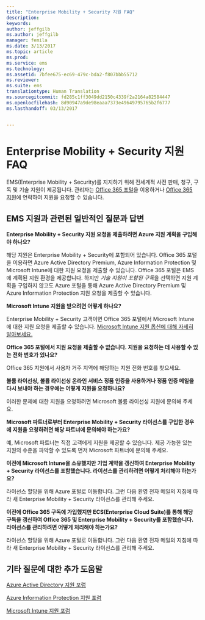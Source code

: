 ```yaml
---
title: "Enterprise Mobility + Security 지원 FAQ"
description: 
keywords: 
author: jeffgilb
ms.author: jeffgilb
manager: femila
ms.date: 3/13/2017
ms.topic: article
ms.prod: 
ms.service: ems
ms.technology: 
ms.assetid: 7bfee675-ec69-479c-bda2-f807bbb55712
ms.reviewer: 
ms.suite: ems
translationtype: Human Translation
ms.sourcegitcommit: fd285c1ff3049dd2150c4339f2a2164a82584447
ms.openlocfilehash: 8d90947a9de98eaaa7373e49649795765b2f6777
ms.lasthandoff: 03/13/2017


---
```


# <a name="enterprise-mobility--security-support-faqs"></a>Enterprise Mobility + Security 지원 FAQ
EMS(Enterprise Mobility + Security)를 지지하기 위해 전세계적 사전 판매, 청구, 구독 및 기술 지원이 제공됩니다. 관리자는 [Office 365 포털](https://portal.office.com/Default.aspx?SkipSspr=true)을 이용하거나 [Office 365 지원](https://support.office.com/article/Contact-Office-365-for-business-support-32a17ca7-6fa0-4870-8a8d-e25ba4ccfd4b?CorrelationId=c1f4c670-18b3-41ec-81c9-e8d383caa6ad)에 연락하여 지원을 요청할 수 있습니다.

## <a name="answers-to-common-ems-support-questions"></a>EMS 지원과 관련된 일반적인 질문과 답변

**Enterprise Mobility + Security 지원 요청을 제출하려면 Azure 지원 계획을 구입해야 하나요?**

해당 지원은 Enterprise Mobility + Security에 포함되어 있습니다. Office 365 포털을 이용하면 Azure Active Directory Premium, Azure Information Protection 및 Microsoft Intune에 대한 지원 요청을 제출할 수 있습니다. Office 365 포털은 EMS에 계획된 지원 환경을 제공합니다. 하지만 *기술 지원이 포함된 구독*을 선택하면 지원 계획을 구입하지 않고도 Azure 포털을 통해 Azure Active Directory Premium 및 Azure Information Protection 지원 요청을 제출할 수 있습니다.

**Microsoft Intune 지원을 받으려면 어떻게 하나요?**

Enterprise Mobility + Security 고객이면 Office 365 포털에서 Microsoft Intune에 대한 지원 요청을 제출할 수 있습니다. [Microsoft Intune 지원 옵션에 대해 자세히 알아보세요.](https://docs.microsoft.com/intune/troubleshoot/how-to-get-support-for-microsoft-intune)

**Office 365 포털에서 지원 요청을 제출할 수 없습니다. 지원을 요청하는 데 사용할 수 있는 전화 번호가 있나요?**

Office 365 지원에서 사용자 거주 지역에 해당하는 지원 전화 번호를 찾으세요.

**볼륨 라이선싱, 볼륨 라이선싱 온라인 서비스 정품 인증을 사용하거나 정품 인증 메일을 다시 보내야 하는 경우에는 어떻게 지원을 요청하나요?**

이러한 문제에 대한 지원을 요청하려면 Microsoft 볼륨 라이선싱 지원에 문의해 주세요.

 **Microsoft 파트너로부터 Enterprise Mobility + Security 라이선스를 구입한 경우에 지원을 요청하려면 해당 파트너에 문의해야 하는가요?**

예, Microsoft 파트너는 직접 고객에게 지원을 제공할 수 있습니다. 제공 가능한 있는 지원의 수준을 파악할 수 있도록 먼저 Microsoft 파트너에 문의해 주세요.

**이전에 Microsoft Intune을 소유했지만 기업 계약을 갱신하여 Enterprise Mobility + Security 라이선스를 포함했습니다. 라이선스를 관리하려면 어떻게 처리해야 하는가요?**

라이선스 할당을 위해 Azure 포털로 이동합니다. 그런 다음 환영 전자 메일의 지침에 따라 새 Enterprise Mobility + Security 라이선스를 관리해 주세요.

**이전에 Office 365 구독에 가입했지만 ECS(Enterprise Cloud Suite)를 통해 해당 구독을 갱신하여 Office 365 및 Enterprise Mobility + Security를 포함했습니다. 라이선스를 관리하려면 어떻게 처리해야 하는가요?**

라이선스 할당을 위해 Azure 포털로 이동합니다. 그런 다음 환영 전자 메일의 지침에 따라 새 Enterprise Mobility + Security 라이선스를 관리해 주세요.

## <a name="additional-help-for-other-questions"></a>기타 질문에 대한 추가 도움말
[Azure Active Directory 지원 포럼](https://social.msdn.microsoft.com/forums/home?forum=windowsazuread)

[Azure Information Protection 지원 포럼](http://www.yammer.com/AskIPTeam)

[Microsoft Intune 지원 포럼](https://social.technet.microsoft.com/forums/windows/home?category=microsoftintune)

